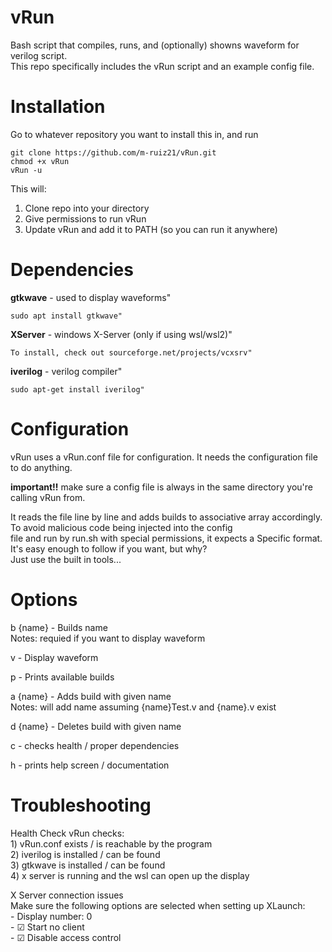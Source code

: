 # vRun
Bash script that compiles, runs, and (optionally) showns waveform for verilog script.   
This repo specifically includes the vRun script and an example config file.

# Installation
Go to whatever repository you want to install this in, and run
```
git clone https://github.com/m-ruiz21/vRun.git
chmod +x vRun
vRun -u
```
This will:
1) Clone repo into your directory
2) Give permissions to run vRun
3) Update vRun and add it to PATH (so you can run it anywhere)

# Dependencies
**gtkwave**  - used to display waveforms"
```
sudo apt install gtkwave"
````
**XServer**  - windows X-Server (only if using wsl/wsl2)"  
```
To install, check out sourceforge.net/projects/vcxsrv"  
```
**iverilog** - verilog compiler"
 ```
 sudo apt-get install iverilog"
 ```
 # Configuration
vRun uses a vRun.conf file for configuration. It needs the configuration file to do anything.    
  
**important!!** make sure a config file is always in the same directory you're calling vRun from.  
  
It reads the file line by line and adds builds to associative array accordingly. To avoid malicious code being injected into the config  
file and run by run.sh with special permissions, it expects a Specific format. It's easy enough to follow if you want, but why?  
Just use the built in tools...  

# Options
 b {name} - Builds name  
         Notes: requied if you want to display waveform

 v - Display waveform

 p - Prints available builds

 a {name} - Adds build with given name  
         Notes: will add name assuming {name}Test.v and {name}.v exist

 d {name} - Deletes build with given name

 c - checks health / proper dependencies

 h - prints help screen / documentation
 
 # Troubleshooting
 Health Check
     vRun checks:  
     1) vRun.conf exists / is reachable by the program  
     2) iverilog is installed / can be found  
     3) gtkwave is installed / can be found  
     4) x server is running and the wsl can open up the display  

 X Server connection issues  
     Make sure the following options are selected when setting up XLaunch:  
     - Display number: 0  
     - &#9745; Start no client  
     - &#9745; Disable access control  
